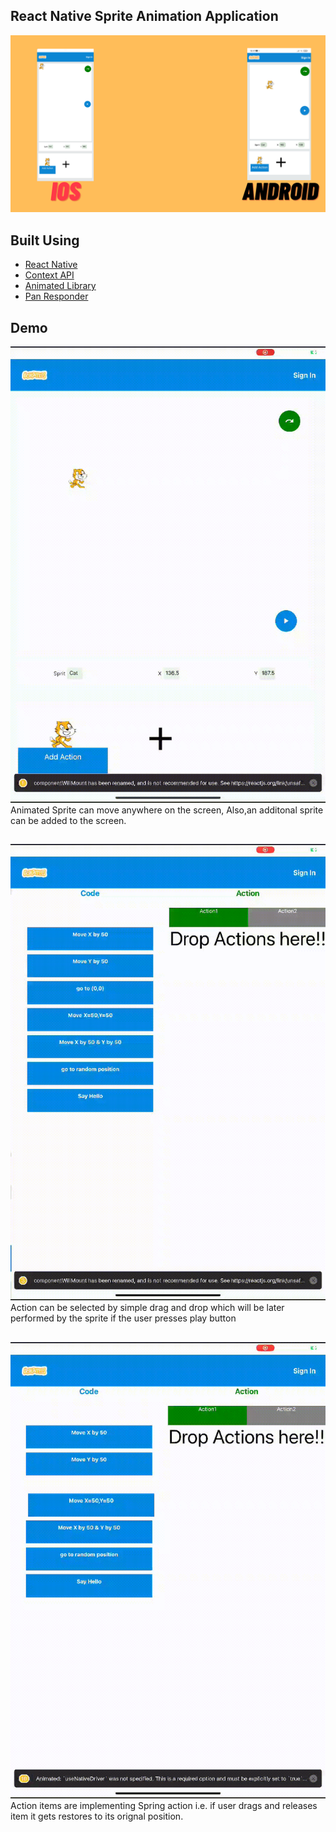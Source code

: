 ## React Native Sprite Animation Application

![Preview](./assets/preview.png)

## Built Using
- [React Native](https://reactnative.dev/)
- [Context API](https://legacy.reactjs.org/docs/context.html)
- [Animated Library](https://reactnative.dev/docs/animated)
- [Pan Responder](https://reactnative.dev/docs/panresponder)

## Demo
![Sample1](./assets/s1.gif)
Animated Sprite can move anywhere on the screen, Also,an additonal sprite can be added to the screen.

##

![Sample2](./assets/s2.gif)
Action can be selected by simple drag and drop which will be later performed by the sprite if the user presses play button

##

![Sample3](./assets/s3.gif)
Action items are implementing Spring action i.e. if user drags and releases item it gets restores to its orignal position.


